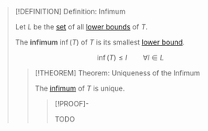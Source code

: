 >[!DEFINITION] Definition: Infimum
>
>Let $L$ be the [set](../../Set.md) of all [lower bounds](Lower%20Bound.md) of $T$.
>
>The **infimum** $\inf (T)$ of $T$ is its smallest [lower bound](Lower%20Bound.md).
>
>$$
>\inf (T) \le l \qquad \forall l \in L
>$$
>
>>[!THEOREM] Theorem: Uniqueness of the Infimum
>>
>>The [infimum](Infimum.md) of $T$ is unique.
>>
>>>[!PROOF]-
>>>
>>>TODO
>>>
>>
>